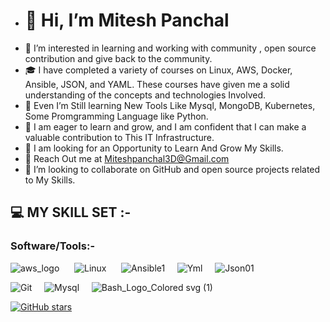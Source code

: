 - <h1>👋 Hi, I’m Mitesh Panchal</h1>
- 👀 I’m interested in learning and working with community , open source contribution and give back to the community.
- 🎓 I have completed a variety of courses on Linux, AWS, Docker, Ansible, JSON, and YAML. These courses have given me a solid understanding of the concepts and technologies Involved.
- 🌱 Even I’m Still learning New Tools Like Mysql, MongoDB, Kubernetes, Some Promgramming Language like Python.
- 🌱 I am eager to learn and grow, and I am confident that I can make a valuable contribution to This IT Infrastructure.
- 🌟 I am looking for an Opportunity to Learn And Grow My Skills.
- 📧 Reach Out me at Miteshpanchal3D@Gmail.com
- 💞️ I’m looking to collaborate on GitHub and open source projects related to My Skills.



<H2>💻 MY SKILL SET :- </H2>  
<h3>Software/Tools:-</h3>

 ![aws_logo](https://github.com/miteshp98/miteshp98/assets/145320555/4ba4fc4c-52ef-4c12-8995-f7002d01289b) &nbsp;&nbsp;&nbsp;&nbsp;&nbsp;![Linux](https://github.com/miteshp98/miteshp98/assets/145320555/72b8942d-77d4-4fab-9180-d00e6f5b4810)&nbsp;&nbsp;&nbsp;&nbsp;&nbsp;
 ![Ansible1](https://github.com/miteshp98/miteshp98/assets/145320555/614c387c-7293-4c76-8256-c0fad9548dd4)&nbsp;&nbsp;&nbsp;&nbsp;&nbsp;![Yml](https://github.com/miteshp98/miteshp98/assets/145320555/0dfb9b20-518e-4977-abde-d85861039daa)&nbsp;&nbsp;&nbsp;&nbsp;&nbsp;![Json01](https://github.com/miteshp98/miteshp98/assets/145320555/815123d1-1de1-4121-afdc-e201eee821f9)&nbsp;&nbsp;&nbsp;&nbsp;&nbsp;<p>![Git](https://github.com/miteshp98/miteshp98/assets/145320555/e73902ba-ea99-41ce-b3ec-1920622ef7ae)&nbsp;&nbsp;&nbsp;&nbsp;&nbsp;![Mysql](https://github.com/miteshp98/miteshp98/assets/145320555/41736ddf-7bb4-4b72-b56c-e154516cd2dc)&nbsp;&nbsp;&nbsp;&nbsp;&nbsp;![Bash_Logo_Colored svg (1)](https://github.com/miteshp98/miteshp98/assets/145320555/b4cb6381-5f4e-4fba-b785-5379c389c665)</p>





[![GitHub stars](https://img.shields.io/github/stars/miteshp98/DavidColt_Resume)](https://github.com/miteshp98/DavidColt_Resume)



 
<!---
miteshp98/miteshp98 is a ✨ special ✨ repository because its `README.md` (this file) appears on your GitHub profile.
You can click the Preview link to take a look at your changes.
--->

